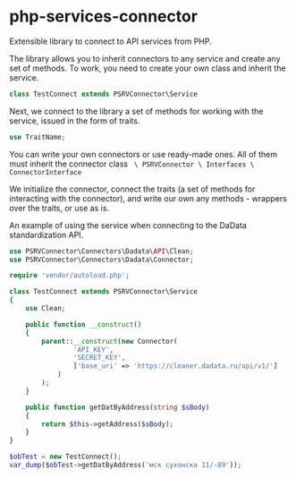 # php-services-connector
Extensible library to connect to API services from PHP.

The library allows you to inherit connectors to any service and create any set of methods.
To work, you need to create your own class and inherit the service.
```php
class TestConnect extends PSRVConnector\Service
```
Next, we connect to the library a set of methods for working with the service, issued in the form of traits.

```php
use TraitName;
``` 

You can write your own connectors or use ready-made ones. All of them must inherit the connector class `` \ PSRVConnector \ Interfaces \ ConnectorInterface``

We initialize the connector, connect the traits (a set of methods for interacting with the connector), and write our own any methods - wrappers over the traits, or use as is.

An example of using the service when connecting to the DaData standardization API.
```php
use PSRVConnector\Connectors\Dadata\API\Clean;
use PSRVConnector\Connectors\Dadata\Connector;

require 'vendor/autoload.php';

class TestConnect extends PSRVConnector\Service
{
    use Clean;

    public function __construct()
    {
        parent::__construct(new Connector(
                'API_KEY',
                'SECRET_KEY',
                ['base_uri' => 'https://cleaner.dadata.ru/api/v1/']
            )
        );
    }

    public function getDatByAddress(string $sBody)
    {
        return $this->getAddress($sBody);
    }
}

$obTest = new TestConnect();
var_dump($obTest->getDatByAddress('мск сухонска 11/-89'));
``` 
